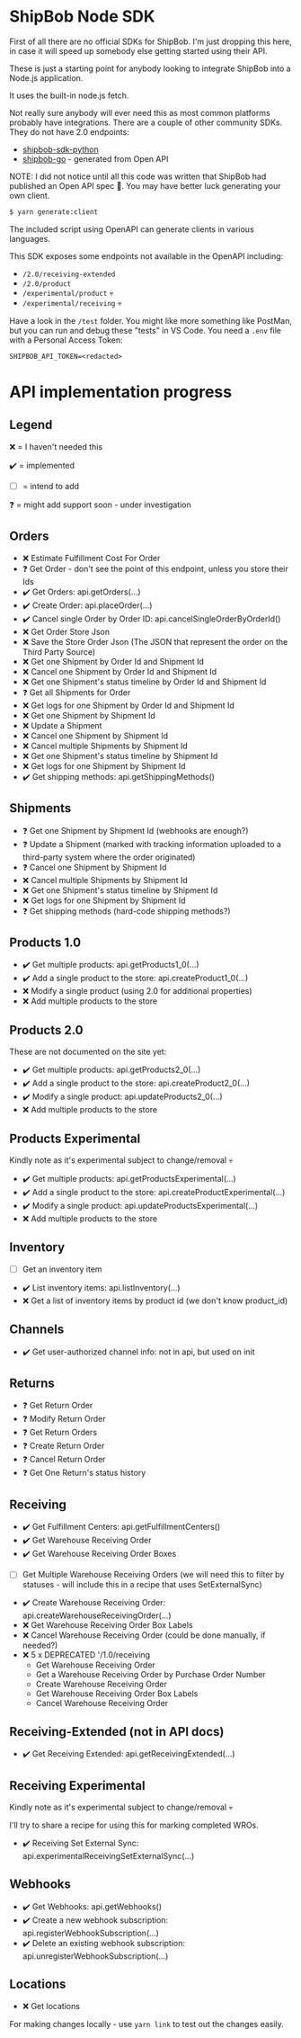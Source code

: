 # ShipBob Node SDK
First of all there are no official SDKs for ShipBob.  I'm just dropping this here, in case it will speed up somebody else getting started using their API.

These is just a starting point for anybody looking to integrate ShipBob into a Node.js application.

It uses the built-in node.js fetch.

Not really sure anybody will ever need this as most common platforms probably have integrations.  There are a couple of other community SDKs.  They do not have 2.0 endpoints:
 - [shipbob-sdk-python](https://github.com/community-phone-company/shipbob-sdk-python)
 - [shipbob-go](https://github.com/stryd/shipbob-go) - generated from Open API

NOTE: I did not notice until all this code was written that ShipBob had published an Open API spec :facepunch:.  You may have better luck generating your own client.
```bash
$ yarn generate:client
```
The included script using OpenAPI can generate clients in various languages.

This SDK exposes some endpoints not available in the OpenAPI including:
- `/2.0/receiving-extended`
- `/2.0/product`
- `/experimental/product` :skull:
- `/experimental/receiving` :skull:

Have a look in the `/test` folder.  You might like more something like PostMan, but you can run and debug these "tests" in VS Code.  You need a `.env` file with a Personal Access Token:
```
SHIPBOB_API_TOKEN=<redacted>
```

# API implementation progress

## Legend
:x: = I haven't needed this

:heavy_check_mark: = implemented

- [ ] = intend to add

:question: = might add support soon - under investigation

## Orders
- :x: Estimate Fulfillment Cost For Order
- :question: Get Order - don't see the point of this endpoint, unless you store their Ids
- :heavy_check_mark: Get Orders: api.getOrders(...)
- :heavy_check_mark: Create Order: api.placeOrder(...)
- :heavy_check_mark: Cancel single Order by Order ID: api.cancelSingleOrderByOrderId()
- :x: Get Order Store Json
- :x: Save the Store Order Json (The JSON that represent the order on the Third Party Source)
- :x: Get one Shipment by Order Id and Shipment Id
- :x: Cancel one Shipment by Order Id and Shipment Id
- :x: Get one Shipment's status timeline by Order Id and Shipment Id
- :question: Get all Shipments for Order
- :x: Get logs for one Shipment by Order Id and Shipment Id
- :x: Get one Shipment by Shipment Id
- :x: Update a Shipment
- :x: Cancel one Shipment by Shipment Id
- :x: Cancel multiple Shipments by Shipment Id
- :x: Get one Shipment's status timeline by Shipment Id
- :x: Get logs for one Shipment by Shipment Id
- :heavy_check_mark: Get shipping methods: api.getShippingMethods()

## Shipments
- :question: Get one Shipment by Shipment Id (webhooks are enough?)
- :question: Update a Shipment (marked with tracking information uploaded to a third-party system where the order originated)
- :question: Cancel one Shipment by Shipment Id
- :x: Cancel multiple Shipments by Shipment Id
- :x: Get one Shipment's status timeline by Shipment Id
- :x: Get logs for one Shipment by Shipment Id
- :question: Get shipping methods (hard-code shipping methods?)

## Products 1.0
- :heavy_check_mark: Get multiple products: api.getProducts1_0(...)
- :heavy_check_mark: Add a single product to the store: api.createProduct1_0(...)
- :x: Modify a single product (using 2.0 for additional properties)
- :x: Add multiple products to the store

## Products 2.0
These are not documented on the site yet:
- :heavy_check_mark: Get multiple products: api.getProducts2_0(...)
- :heavy_check_mark: Add a single product to the store: api.createProduct2_0(...)
- :heavy_check_mark: Modify a single product: api.updateProducts2_0(...)
- :x: Add multiple products to the store

## Products Experimental
Kindly note as it's experimental subject to change/removal :skull:
- :heavy_check_mark: Get multiple products: api.getProductsExperimental(...)
- :heavy_check_mark: Add a single product to the store: api.createProductExperimental(...)
- :heavy_check_mark: Modify a single product: api.updateProductsExperimental(...)
- :x: Add multiple products to the store

## Inventory
- [ ] Get an inventory item
- :heavy_check_mark: List inventory items: api.listInventory(...)
- :x: Get a list of inventory items by product id (we don't know product_id)

## Channels
- :heavy_check_mark: Get user-authorized channel info: not in api, but used on init

## Returns
- :question: Get Return Order
- :question: Modify Return Order
- :question: Get Return Orders
- :question: Create Return Order
- :question: Cancel Return Order
- :question: Get One Return's status history

## Receiving
- :heavy_check_mark: Get Fulfillment Centers: api.getFulfillmentCenters()
- :heavy_check_mark: Get Warehouse Receiving Order
- :heavy_check_mark: Get Warehouse Receiving Order Boxes
- [ ] Get Multiple Warehouse Receiving Orders (we will need this to filter by statuses - will include this in a recipe that uses SetExternalSync)
- :heavy_check_mark: Create Warehouse Receiving Order: api.createWarehouseReceivingOrder(...)
- :x: Get Warehouse Receiving Order Box Labels
- :x: Cancel Warehouse Receiving Order (could be done manually, if needed?)
- :x: 5 x DEPRECATED '/1.0/receiving
  - Get Warehouse Receiving Order
  - Get a Warehouse Receiving Order by Purchase Order Number
  - Create Warehouse Receiving Order
  - Get Warehouse Receiving Order Box Labels 
  - Cancel Warehouse Receiving Order

## Receiving-Extended (not in API docs)
- :heavy_check_mark: Get Receiving Extended: api.getReceivingExtended(...)

## Receiving Experimental
Kindly note as it's experimental subject to change/removal :skull:

I'll try to share a recipe for using this for marking completed WROs.
- :heavy_check_mark: Receiving Set External Sync: api.experimentalReceivingSetExternalSync(...)

## Webhooks
- :heavy_check_mark: Get Webhooks: api.getWebhooks()
- :heavy_check_mark: Create a new webhook subscription: api.registerWebhookSubscription(...)
- :heavy_check_mark: Delete an existing webhook subscription: api.unregisterWebhookSubscription(...)

## Locations
- :x: Get locations

For making changes locally - use `yarn link` to test out the changes easily.